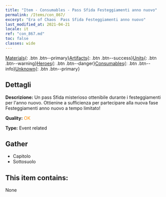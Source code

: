 ```yaml
---
title: "Item - Consumables - Pass Sfida Festeggiamenti anno nuovo"
permalink: /Items/con_867/
excerpt: "Era of Chaos  Pass Sfida Festeggiamenti anno nuovo"
last_modified_at: 2021-04-21
locale: it
ref: "con_867.md"
toc: false
classes: wide
---
```

 [Materials](/it/Items/){: .btn .btn--primary}[Artifacts](/it/Items/Artifacts/){: .btn .btn--success}[Units](/it/Items/Units/){: .btn .btn--warning}[Heroes](/it/Items/Heroes/){: .btn .btn--danger}[Consumables](/it/Items/Consumables/){: .btn .btn--info}[Unknown](/it/Items/Unknown/){: .btn .btn--primary}

## Dettagli
 **Descrizione:** Un pass Sfida misterioso ottenibile durante i festeggiamenti per l'anno nuovo. Ottienine a sufficienza per partecipare alla nuova fase Festeggiamenti anno nuovo a tempo limitato!

 **Quality:** <span style="color: #FF8C00">OK</span>

 **Type:** Event related

## Gather

*    Capitolo 
*    Sottosuolo 

## This item contains:

  None

